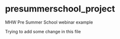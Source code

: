 # presummerschool_project
MHW Pre Summer School webinar example

Trying to add some change in this file
